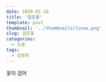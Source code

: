 ```yaml
---
date: 2020-01-18
title: '검은꽃'
template: post
thumbnail: '../thumbnails/linux.png'
slug: 검은꽃
categories:
  - 소설
tags:
  - 김영하
---
```


꽃이 검어